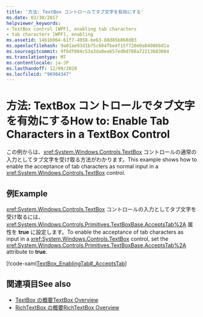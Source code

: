 ```yaml
---
title: '方法: TextBox コントロールでタブ文字を有効にする'
ms.date: 03/30/2017
helpviewer_keywords:
- TextBox control [WPF], enabling tab characters
- tab characters [WPF], enabling
ms.assetid: 14b1b064-61f7-4958-be63-88d85b868d03
ms.openlocfilehash: 9a01ae93d1b75c604fbe4f15f720e0a84086bd1a
ms.sourcegitcommit: 9f6df084c53a3da0ea657ed0d708a72213683084
ms.translationtype: MT
ms.contentlocale: ja-JP
ms.lasthandoff: 12/09/2020
ms.locfileid: "96984347"
---
```

# <a name="how-to-enable-tab-characters-in-a-textbox-control"></a><span data-ttu-id="5f501-102">方法: TextBox コントロールでタブ文字を有効にする</span><span class="sxs-lookup"><span data-stu-id="5f501-102">How to: Enable Tab Characters in a TextBox Control</span></span>
<span data-ttu-id="5f501-103">この例からは、<xref:System.Windows.Controls.TextBox> コントロールの通常の入力としてタブ文字を受け取る方法がわかります。</span><span class="sxs-lookup"><span data-stu-id="5f501-103">This example shows how to enable the acceptance of tab characters as normal input in a <xref:System.Windows.Controls.TextBox> control.</span></span>  
  
## <a name="example"></a><span data-ttu-id="5f501-104">例</span><span class="sxs-lookup"><span data-stu-id="5f501-104">Example</span></span>  
 <span data-ttu-id="5f501-105"><xref:System.Windows.Controls.TextBox> コントロールの入力としてタブ文字を受け取るには、<xref:System.Windows.Controls.Primitives.TextBoxBase.AcceptsTab%2A> 属性を **true** に設定します。</span><span class="sxs-lookup"><span data-stu-id="5f501-105">To enable the acceptance of tab characters as input in a <xref:System.Windows.Controls.TextBox> control, set the <xref:System.Windows.Controls.Primitives.TextBoxBase.AcceptsTab%2A> attribute to **true**.</span></span>  
  
 [!code-xaml[TextBox_EnablingTab#_AcceptsTab](~/samples/snippets/csharp/VS_Snippets_Wpf/TextBox_EnablingTab/CS/Window1.xaml#_acceptstab)]  
  
## <a name="see-also"></a><span data-ttu-id="5f501-106">関連項目</span><span class="sxs-lookup"><span data-stu-id="5f501-106">See also</span></span>

- [<span data-ttu-id="5f501-107">TextBox の概要</span><span class="sxs-lookup"><span data-stu-id="5f501-107">TextBox Overview</span></span>](textbox-overview.md)
- [<span data-ttu-id="5f501-108">RichTextBox の概要</span><span class="sxs-lookup"><span data-stu-id="5f501-108">RichTextBox Overview</span></span>](richtextbox-overview.md)
